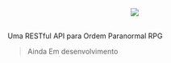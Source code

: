 <div align="center">
    <img src="https://ordem.jamboeditora.com.br/wp-content/uploads/2021/11/logo-700.png"/>
</div>

<br />

Uma RESTful API para Ordem Paranormal RPG

> Ainda Em desenvolvimento
